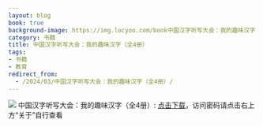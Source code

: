 ```yaml
---
layout: blog
book: true
background-image: https://img.locyoo.com/book中国汉字听写大会：我的趣味汉字（全4册）.jpg
category: 书籍
title: 中国汉字听写大会：我的趣味汉字（全4册）
tags:
- 书籍
- 教育
redirect_from:
  - /2024/03/中国汉字听写大会：我的趣味汉字（全4册）/
---
```

![](https://img.locyoo.com/book中国汉字听写大会：我的趣味汉字（全4册）.jpg)
中国汉字听写大会：我的趣味汉字（全4册）: <a name = "ref1" href="https://url18.ctfile.com/f/50983618-1380049495-89ce48?p=3619">点击下载</a>，访问密码请点击右上方“关于”自行查看